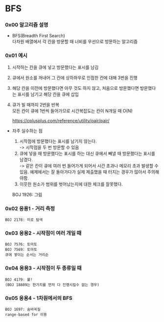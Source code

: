 # BFS

### 0x00 알고리즘 설명
- BFS(Breadth First Search)  
    다차원 배열에서 각 칸을 방문할 때 너비를 우선으로 방문하는 알고리즘

### 0x01 예시
1. 시작하는 칸을 큐에 넣고 방문했다는 표시를 남김
2. 큐에서 원소를 꺼내어 그 칸에 상하좌우로 인접한 칸에 대해 3번을 진행
3. 해당 칸을 이전에 방문했다면 아무 것도 하지 않고, 처음으로 방문했다면 방문했다는 표시를 남기고 해당 칸을 큐에 삽입
4. 큐가 빌 때까지 2번을 반복  
    모든 칸이 큐에 1번씩 들어가므로 시간복잡도는 칸이 N개일 때 O(N)

    https://cplusplus.com/reference/utility/pair/pair/

- 자주 실수하는 점
    1. 시작점에 방문했다는 표시를 남기지 않는다.  
    -> 시작점을 두 번 방문할 수 있음
    2. 큐에 넣을 때 방문했다는 표시를 하는 대신 큐에서 빼낼 때 방문했다는 표시를 남겼다.  
    -> 같은 칸이 큐에 여러 번 들어가게 되어서 시간 초과나 메모리 초과 발생할 수 있음. 예제에서는 잘 돌아가다가 실제 제출했을 때 터지는 경우가 많아서 주의해야함.
    3. 이웃한 원소가 범위를 벗어났는지에 대한 체크를 잘못했다. 
    
    BOJ 1926: 그림 

### 0x02 응용1 - 거리 측정
    BOJ 2178: 미로 탐색

### 0x03 응용2 - 시작점이 여러 개일 때
    BOJ 7576: 토마토
    BOJ 7569: 토마토
    큐에 쌓이는 순서는 거리순

### 0x04 응용3 - 시작점이 두 종류일 때
    BOJ 4179: 불! 
    (BOJ 18809는 한가지를 먼저 다 진행시킬수 없는 경우)

### 0x05 응용4 - 1차원에서의 BFS
    BOJ 1697: 숨바꼭질 
    range-based for 이용
